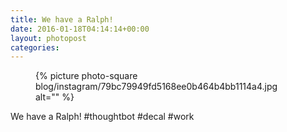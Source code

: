```yaml
---
title: We have a Ralph!
date: 2016-01-18T04:14:14+00:00
layout: photopost
categories:
---
```


<figure class="photo photo--square">
  {% picture photo-square blog/instagram/79bc79949fd5168ee0b464b4bb1114a4.jpg alt="" %}
</figure>

We have a Ralph!
#thoughtbot #decal #work
